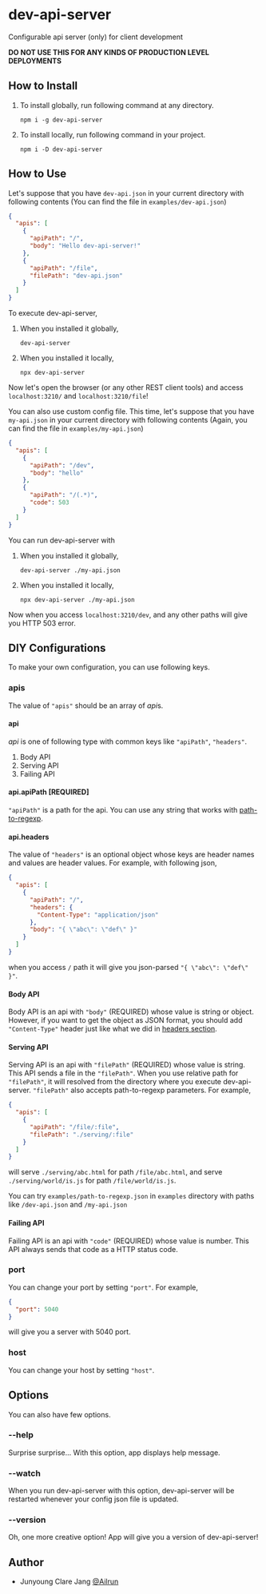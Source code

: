 # dev-api-server

Configurable api server (only) for client development

**DO NOT USE THIS FOR ANY KINDS OF PRODUCTION LEVEL DEPLOYMENTS**

## How to Install

1. To install globally, run following command at any directory.
    ``` shell
    npm i -g dev-api-server
    ```
2. To install locally, run following command in your project.
    ``` shell
    npm i -D dev-api-server
    ```

## How to Use
Let's suppose that you have `dev-api.json` in your current directory with following contents (You can find the file in `examples/dev-api.json`)

``` json
{
  "apis": [
    {
      "apiPath": "/",
      "body": "Hello dev-api-server!"
    },
    {
      "apiPath": "/file",
      "filePath": "dev-api.json"
    }
  ]
}
```

To execute dev-api-server,

1. When you installed it globally,
    ``` shell
    dev-api-server
    ```
2. When you installed it locally,
    ``` shell
    npx dev-api-server
    ```

Now let's open the browser (or any other REST client tools) and access `localhost:3210/` and `localhost:3210/file`!

You can also use custom config file. This time, let's suppose that you have `my-api.json` in your current directory with following contents (Again, you can find the file in `examples/my-api.json`)

``` json
{
  "apis": [
    {
      "apiPath": "/dev",
      "body": "hello"
    },
    {
      "apiPath": "/(.*)",
      "code": 503
    }
  ]
}
```

You can run dev-api-server with

1. When you installed it globally,
    ``` shell
    dev-api-server ./my-api.json
    ```
2. When you installed it locally,
    ``` shell
    npx dev-api-server ./my-api.json
    ```

Now when you access `localhost:3210/dev`, and any other paths will give you HTTP 503 error.

## DIY Configurations

To make your own configuration, you can use following keys.

### apis
The value of `"apis"` should be an array of *api*s.

#### api
*api* is one of following type with common keys like `"apiPath"`, `"headers"`.
1. Body API
1. Serving API
1. Failing API

#### api.apiPath [REQUIRED]
`"apiPath"` is a path for the api. You can use any string that works with [path-to-regexp](https://github.com/pillarjs/path-to-regexp).

#### api.headers
The value of `"headers"` is an optional object whose keys are header names and values are header values.
For example, with following json,
``` json
{
  "apis": [
    {
      "apiPath": "/",
      "headers": {
        "Content-Type": "application/json"
      },
      "body": "{ \"abc\": \"def\" }"
    }
  ]
}
```
when you access `/` path it will give you json-parsed `"{ \"abc\": \"def\" }"`.

#### Body API
Body API is an api with `"body"` (REQUIRED) whose value is string or object.
However, if you want to get the object as JSON format, you should add `"Content-Type"` header just like what we did in [headers section](#headers).

#### Serving API
Serving API is an api with `"filePath"` (REQUIRED) whose value is string. This API sends a file in the `"filePath"`. When you use relative path for `"filePath"`, it will resolved from the directory where you execute dev-api-server. `"filePath"` also accepts path-to-regexp parameters. For example,
``` json
{
  "apis": [
    {
      "apiPath": "/file/:file",
      "filePath": "./serving/:file"
    }
  ]
}
```
will serve `./serving/abc.html` for path `/file/abc.html`, and serve `./serving/world/is.js` for path `/file/world/is.js`.

You can try `examples/path-to-regexp.json` in `examples` directory with paths like `/dev-api.json` and `/my-api.json`

#### Failing API
Failing API is an api with `"code"` (REQUIRED) whose value is number. This API always sends that code as a HTTP status code.

### port
You can change your port by setting `"port"`.
For example,
``` json
{
  "port": 5040
}
```
will give you a server with 5040 port.

### host
You can change your host by setting `"host"`.

## Options
You can also have few options.

### --help
Surprise surprise... With this option, app displays help message.

### --watch
When you run dev-api-server with this option, dev-api-server will be restarted whenever your config json file is updated.

### --version
Oh, one more creative option! App will give you a version of dev-api-server!

## Author
- Junyoung Clare Jang [@Ailrun](https://github.com/Ailrun)
